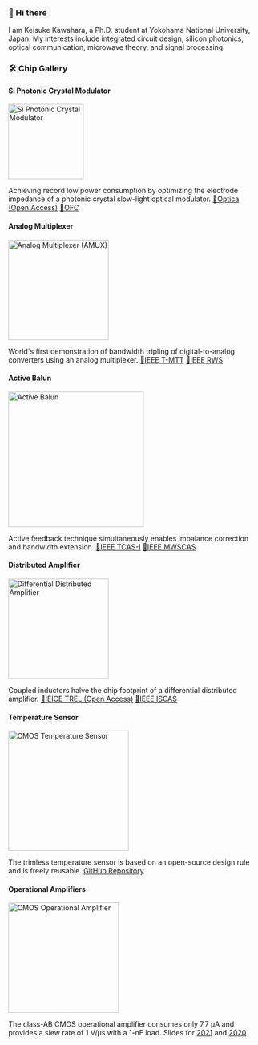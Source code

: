 ### 👋 Hi there

I am Keisuke Kawahara, a Ph.D. student at Yokohama National University, Japan.
My interests include integrated circuit design, silicon photonics, optical communication, microwave theory, and signal processing.

### 🛠️ Chip Gallery

#### Si Photonic Crystal Modulator

<img src="https://github.com/user-attachments/assets/197a75e0-2dc5-4175-83d3-11f1a744abf7" alt="Si Photonic Crystal Modulator" width="150">

Achieving record low power consumption by optimizing the electrode impedance of a photonic crystal slow-light optical modulator. [📑Optica (Open Access)](https://doi.org/10.1364/OPTICA.531372)  [📑OFC](http://dx.doi.org/10.1364/ofc.2024.m2d.5)

#### Analog Multiplexer

<img src="https://github.com/keikawa/keikawa/assets/37934321/0a788fc4-a56a-4eec-8b89-ca3c76d87f3c" alt="Analog Multiplexer (AMUX)" width="200">

World's first demonstration of bandwidth tripling of digital-to-analog converters using an analog multiplexer. [📑IEEE T-MTT](https://doi.org/10.1109/TMTT.2022.3190480)  [📑IEEE RWS](http://dx.doi.org/10.1109/RWS53089.2022.9719979)

#### Active Balun

<img src="https://github.com/keikawa/keikawa/assets/37934321/9ee94376-df53-490d-bfb3-57a3276ce3f3" alt="Active Balun" width="270">

Active feedback technique simultaneously enables imbalance correction and bandwidth extension. [📑IEEE TCAS-I](https://doi.org/10.1109/TCSI.2023.3257089)  [📑IEEE MWSCAS](http://dx.doi.org/10.1109/MWSCAS47672.2021.9531759)

#### Distributed Amplifier

<img src="https://github.com/keikawa/keikawa/assets/37934321/aa5208c0-3d57-4b71-93ee-fc7e6e1efe1f" alt="Differential Distributed Amplifier" width="200">

Coupled inductors halve the chip footprint of a differential distributed amplifier. [📑IEICE TREL (Open Access)](http://dx.doi.org/10.1587/transele.2023MMP0006)  [📑IEEE ISCAS](http://dx.doi.org/10.1109/ISCAS51556.2021.9401302)

#### Temperature Sensor

<img src="https://github.com/keikawa/keikawa/assets/37934321/48220bc9-70ce-4559-a445-4366c4f87275" alt="CMOS Temperature Sensor" width="240">

The trimless temperature sensor is based on an open-source design rule and is freely reusable. [GitHub Repository](https://github.com/keikawa/temperature-sensor-OpenRule1um)

#### Operational Amplifiers

<img src="https://github.com/keikawa/keikawa/assets/37934321/bac48c37-9dc6-4ac8-a65d-e2768d07fd89" alt="CMOS Operational Amplifier" width="220">

The class-AB CMOS operational amplifier consumes only 7.7 µA and provides a slew rate of 1 V/µs with a 1-nF load. Slides for [2021](https://www.ec.ict.e.titech.ac.jp/opamp/2021/contest-all-2021.pdf) and [2020](https://www.ec.ict.e.titech.ac.jp/opamp/2020/contest-all-2020.pdf)

<!--
**keikawa/keikawa** is a ✨ _special_ ✨ repository because its `README.md` (this file) appears on your GitHub profile.

Here are some ideas to get you started:

- 🔭 I’m currently working on ...
- 🌱 I’m currently learning ...
- 👯 I’m looking to collaborate on ...
- 🤔 I’m looking for help with ...
- 💬 Ask me about ...
- 📫 How to reach me: ...
- 😄 Pronouns: ...
- ⚡ Fun fact: ...
-->

